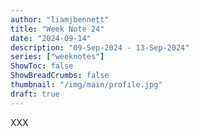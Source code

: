```yaml
---
author: "liamjbennett"
title: "Week Note 24"
date: "2024-09-14"
description: "09-Sep-2024 - 13-Sep-2024"
series: ["weeknotes"]
ShowToc: false
ShowBreadCrumbs: false
thumbnail: "/img/main/profile.jpg"
draft: true
---
```


XXX